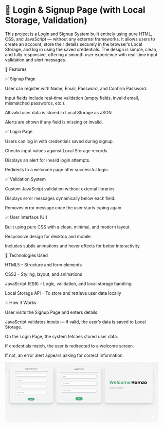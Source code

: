 <h1>🔐 Login & Signup Page (with Local Storage, Validation)</h1> 


This project is a Login and Signup System built entirely using pure HTML, CSS, and JavaScript — without any external frameworks.
It allows users to create an account, store their details securely in the browser’s Local Storage, and log in using the saved credentials.
The design is simple, clean, and fully responsive, offering a smooth user experience with real-time input validation and alert messages.

🚀 Features

✅ Signup Page

User can register with Name, Email, Password, and Confirm Password.

Input fields include real-time validation (empty fields, invalid email, mismatched passwords, etc.).

All valid user data is stored in Local Storage as JSON.

Alerts are shown if any field is missing or invalid.

✅ Login Page

Users can log in with credentials saved during signup.

Checks input values against Local Storage records.

Displays an alert for invalid login attempts.

Redirects to a welcome page after successful login.

✅ Validation System

Custom JavaScript validation without external libraries.

Displays error messages dynamically below each field.

Removes error message once the user starts typing again.

✅ User Interface (UI)

Built using pure CSS with a clean, minimal, and modern layout.

Responsive design for desktop and mobile.

Includes subtle animations and hover effects for better interactivity.

🧠 Technologies Used

HTML5 – Structure and form elements

CSS3 – Styling, layout, and animations

JavaScript (ES6) – Logic, validation, and local storage handling

Local Storage API – To store and retrieve user data locally

💡 How It Works

User visits the Signup Page and enters details.

JavaScript validates inputs — if valid, the user’s data is saved to Local Storage.

On the Login Page, the system fetches stored user data.

If credentials match, the user is redirected to a welcome screen.

If not, an error alert appears asking for correct information.

![image alt](https://github.com/Hamza-Maliikk/Login_Registration_Form/blob/79c7d96af6d80bf699891b3b556113633421e681/image.png)
